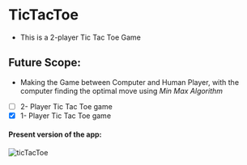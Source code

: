 # TicTacToe
* This is a 2-player Tic Tac Toe Game
## Future Scope:
* Making the Game between Computer and Human Player, with the computer finding the optimal move using *Min Max Algorithm*

- [ ] 2- Player Tic Tac Toe game
- [X] 1- Player Tic Tac Toe game

#### Present version of the app:
![ticTacToe](https://user-images.githubusercontent.com/52827017/92329901-37c38380-f088-11ea-81bd-b13bcc6beae9.jpeg)
